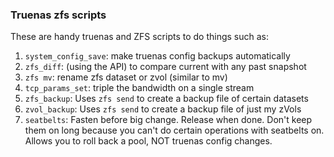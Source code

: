 ### Truenas zfs scripts
These are handy truenas and ZFS scripts to do things such as:
1. `system_config_save`: make truenas config backups automatically
2. `zfs_diff`: (using the API) to compare current with any past snapshot
3. `zfs mv`: rename zfs dataset or zvol (similar to mv)
4. `tcp_params_set`: triple the bandwidth on a single stream
5. `zfs_backup`: Uses `zfs send` to create a backup file of certain datasets
6. `zvol_backup`: Uses `zfs send` to create a backup file of just my zVols
7. `seatbelts`: Fasten before big change. Release when done. Don't keep them on long because you can't do certain operations with seatbelts on. Allows you to roll back a pool, NOT truenas config changes.
